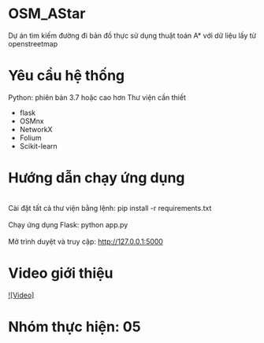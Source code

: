 # OSM_AStar
Dự án tìm kiếm đường đi bản đồ thực sử dụng thuật toán A* với dữ liệu lấy từ openstreetmap

# Yêu cầu hệ thống
Python: phiên bản 3.7 hoặc cao hơn
Thư viện cần thiết
- flask
- OSMnx
- NetworkX
- Folium
- Scikit-learn

# Hướng dẫn chạy ứng dụng
<br>Cài đặt tất cả thư viện bằng lệnh: pip install -r requirements.txt<br>
<br>Chạy ứng dụng Flask: python app.py<br>
<br>Mở trình duyệt và truy cập: http://127.0.0.1:5000<br>

# Video giới thiệu
[![Video]](https://vioo.cc/v/2uafI)
# Nhóm thực hiện: 05
